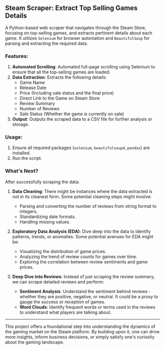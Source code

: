 ## Steam Scraper: Extract Top Selling Games Details

A Python-based web scraper that navigates through the Steam Store, focusing on top-selling games, and extracts pertinent details about each game. It utilizes `Selenium` for browser automation and `BeautifulSoup` for parsing and extracting the required data.

### Features:

1. **Automated Scrolling**: Automated full-page scrolling using Selenium to ensure that all the top-selling games are loaded.
2. **Data Extraction**: Extracts the following details:
   - Game Name
   - Release Date
   - Price (Including sale status and the final price)
   - Direct Link to the Game on Steam Store
   - Review Summary
   - Number of Reviews
   - Sale Status (Whether the game is currently on sale)
3. **Output**: Outputs the scraped data to a CSV file for further analysis or storage.

### Usage:

1. Ensure all required packages (`selenium`, `beautifulsoup4`, `pandas`) are installed.
2. Run the script.

### What's Next?

After successfully scraping the data:

1. **Data Cleaning**: There might be instances where the data extracted is not in its cleanest form. Some potential cleaning steps might involve:
   - Parsing and converting the number of reviews from string format to integers.
   - Standardizing date formats.
   - Handling missing values.
   
2. **Exploratory Data Analysis (EDA)**: Dive deep into the data to identify patterns, trends, or anomalies. Some potential avenues for EDA might be:
   - Visualizing the distribution of game prices.
   - Analyzing the trend of review counts for games over time.
   - Exploring the correlation between review sentiments and game prices.
   
3. **Deep Dive into Reviews**: Instead of just scraping the review summary, we can scrape detailed reviews and perform:
   - **Sentiment Analysis**: Understand the sentiment behind reviews - whether they are positive, negative, or neutral. It could be a proxy to gauge the success or reception of games.
   - **Word Clouds**: Identify frequent words or terms used in the reviews to understand what players are talking about.

---

This project offers a foundational step into understanding the dynamics of the gaming market on the Steam platform. By building upon it, one can drive more insights, inform business decisions, or simply satisfy one's curiosity about the gaming landscape.
